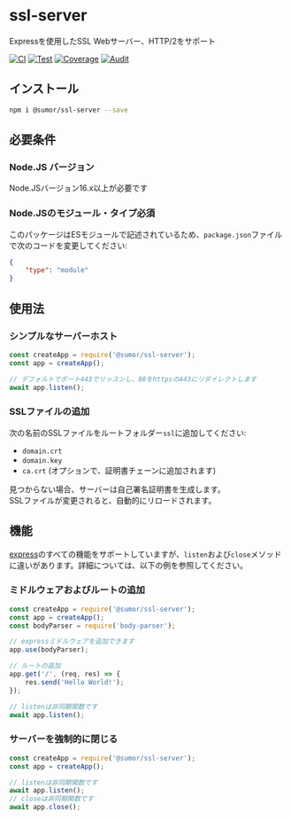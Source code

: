 # ssl-server
Expressを使用したSSL Webサーバー、HTTP/2をサポート

[![CI](https://github.com/sumor-cloud/ssl-server/actions/workflows/ci.yml/badge.svg)](https://github.com/sumor-cloud/ssl-server/actions/workflows/ci.yml)
[![Test](https://github.com/sumor-cloud/ssl-server/actions/workflows/ut.yml/badge.svg)](https://github.com/sumor-cloud/ssl-server/actions/workflows/ut.yml)
[![Coverage](https://github.com/sumor-cloud/ssl-server/actions/workflows/coverage.yml/badge.svg)](https://github.com/sumor-cloud/ssl-server/actions/workflows/coverage.yml)
[![Audit](https://github.com/sumor-cloud/ssl-server/actions/workflows/audit.yml/badge.svg)](https://github.com/sumor-cloud/ssl-server/actions/workflows/audit.yml)

## インストール
```bash
npm i @sumor/ssl-server --save
```

## 必要条件

### Node.JS バージョン
Node.JSバージョン16.x以上が必要です

### Node.JSのモジュール・タイプ必須
このパッケージはESモジュールで記述されているため、```package.json```ファイルで次のコードを変更してください:
```json
{
    "type": "module"
}
```

## 使用法

### シンプルなサーバーホスト

```javascript
const createApp = require('@sumor/ssl-server');
const app = createApp();

// デフォルトでポート443でリッスンし、80をhttpsの443にリダイレクトします
await app.listen();
```


### SSLファイルの追加
次の名前のSSLファイルをルートフォルダー```ssl```に追加してください:
- ```domain.crt```
- ```domain.key```
- ```ca.crt``` (オプションで、証明書チェーンに追加されます)

見つからない場合、サーバーは自己署名証明書を生成します。  
SSLファイルが変更されると、自動的にリロードされます。

## 機能

[express](https://www.npmjs.com/package/express)のすべての機能をサポートしていますが、```listen```および```close```メソッドに違いがあります。詳細については、以下の例を参照してください。

### ミドルウェアおよびルートの追加

```javascript
const createApp = require('@sumor/ssl-server');
const app = createApp();
const bodyParser = require('body-parser');

// expressミドルウェアを追加できます
app.use(bodyParser);

// ルートの追加
app.get('/', (req, res) => {
    res.send('Hello World!');
});

// listenは非同期関数です
await app.listen();
```

### サーバーを強制的に閉じる

```javascript
const createApp = require('@sumor/ssl-server');
const app = createApp();

// listenは非同期関数です
await app.listen();
// closeは非同期関数です
await app.close();
```